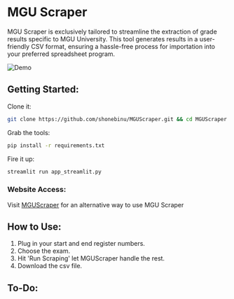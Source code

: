 # MGU Scraper

MGU Scraper is exclusively tailored to streamline the extraction of grade results specific to MGU University. This tool generates results in a user-friendly CSV format, ensuring a hassle-free process for importation into your preferred spreadsheet program.

![Demo](demo.GIF)

## Getting Started:
Clone it: 
```bash
git clone https://github.com/shonebinu/MGUScraper.git && cd MGUScraper
```
Grab the tools: 
```bash
pip install -r requirements.txt
```
Fire it up: 
```bash
streamlit run app_streamlit.py
```

### Website Access:
Visit [MGUScraper](https://mguscraper.streamlit.app) for an alternative way to use MGU Scraper

## How to Use:
1. Plug in your start and end register numbers.
2. Choose the exam.
3. Hit 'Run Scraping' let MGUScraper handle the rest.
4. Download the csv file.

## To-Do:

